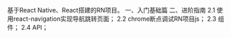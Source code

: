 基于React Native、React搭建的RN项目。
一、入门基础篇
二、进阶指南
  2.1 使用react-navigation实现导航跳转页面；
  2.2 chrome断点调试RN项目js；
  2.3 组件；
  2.4 API；